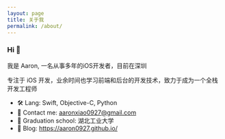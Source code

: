 ```yaml
---
layout: page
title: 关于我
permalink: /about/
---
```


### Hi 👋

我是 Aaron, 一名从事多年的iOS开发者，目前在深圳

专注于 iOS 开发，业余时间也学习前端和后台的开发技术，致力于成为一个全栈开发工程师

- 🛠 Lang: Swift, Objective-C, Python
- 📮 Contact me: aaronxiao0927@gmail.com
- 🏫 Graduation school: 湖北工业大学
- 📖 Blog: https://aaron0927.github.io/
